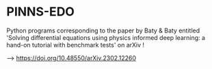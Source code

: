 # PINNS-EDO
Python programs corresponding to the paper by Baty & Baty entitled 
'Solving differential equations using physics informed deep learning: a hand-on tutorial with benchmark tests'
on arXiv !

--> 
https://doi.org/10.48550/arXiv.2302.12260
